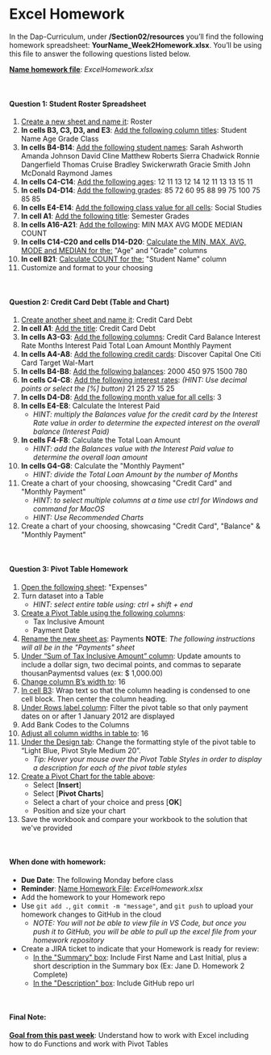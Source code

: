 # Excel Homework

In the Dap-Curriculum, under **/Section02/resources** you’ll find the following homework spreadsheet: **YourName_Week2Homework.xlsx**. You’ll be using this file to answer the following questions listed below. 

**<ins>Name homework file</ins>**: *ExcelHomework.xlsx*

<br>

#### Question 1: Student Roster Spreadsheet

1. <ins>Create a new sheet and name it</ins>: Roster
2. **In cells B3, C3, D3, and E3**: <ins>Add the following column titles</ins>: 
Student Name
Age
Grade
Class
3. **In cells B4-B14**: <ins>Add the following student names</ins>: 
Sarah Ashworth
Amanda Johnson
David Cline
Matthew Roberts
Sierra Chadwick
Ronnie Dangerfield
Thomas Cruise
Bradley Swickerwrath
Gracie Smith
John McDonald
Raymond James
4. **In cells C4-C14**: <ins>Add the following ages</ins>: 
12
11
13
12
14
12
11
13
13
15
11
5. **In cells D4-D14**: <ins>Add the following grades</ins>: 
85
72
60
95
88
99
75
100
75
85
85
6. **In cells E4-E14**: <ins>Add the following class value for all cells</ins>: Social Studies
7. **In cell A1**: <ins>Add the following title</ins>: Semester Grades
8. **In cells A16-A21**: <ins>Add the following</ins>:
MIN
MAX
AVG
MODE
MEDIAN
COUNT
9. **In cells C14-C20 and cells D14-D20**: <ins>Calculate the MIN, MAX, AVG, MODE and MEDIAN for the:</ins> "Age" and "Grade" columns
10. **In cell B21**: <ins>Calculate COUNT for the:</ins> "Student Name" column
11. Customize and format to your choosing

<br>

#### Question 2: Credit Card Debt (Table and Chart)

1. <ins>Create another sheet and name it</ins>: Credit Card Debt
2. **In cell A1**: <ins>Add the title</ins>: Credit Card Debt
3. **In cells A3-G3**: <ins>Add the following columns</ins>:
Credit Card
Balance
Interest Rate
Months
Interest Paid
Total Loan Amount
Monthly Payment
4. **In cells A4-A8**: <ins>Add the following credit cards</ins>: 
Discover
Capital One
Citi Card
Target
Wal-Mart
5. **In cells B4-B8**: <ins>Add the following balances</ins>:
2000
450
975
1500
780
6. **In cells C4-C8**: <ins>Add the following interest rates</ins>: *(HINT: Use decimal points or select the [%] button)*
21
25
27
15
25
7. **In cells D4-D8**: <ins>Add the following month value for all cells</ins>: 3
8. **In cells E4-E8**: Calculate the Interest Paid
    - *HINT: multiply the Balances value for the credit card by the Interest Rate value in order to determine the expected interest on the overall balance (Interest Paid)*
9. **In cells F4-F8**: Calculate the Total Loan Amount
    - *HINT: add the Balances value with the Interest Paid value to determine the overall loan amount*
10. **In cells G4-G8**: Calculate the "Monthly Payment"
    - *HINT: divide the Total Loan Amount by the number of Months*
11. Create a chart of your choosing, showcasing "Credit Card" and "Monthly Payment"
    - *HINT: to select multiple columns at a time use ctrl for Windows and command for MacOS*
    - *HINT: Use Recommended Charts*
12. Create a chart of your choosing, showcasing "Credit Card", "Balance" & "Monthly Payment"

<br>

#### Question 3: Pivot Table Homework

1. <ins>Open the following sheet</ins>: "Expenses"
2. Turn dataset into a Table 
    - *HINT: select entire table using: ctrl + shift + end*
3. <ins>Create a Pivot Table using the following columns</ins>: 
    - Tax Inclusive Amount
    - Payment Date
4. <ins>Rename the new sheet as</ins>: Payments 
**NOTE**: *The following instructions will all be in the "Payments" sheet*
5. <ins>Under “Sum of Tax Inclusive Amount” column</ins>: Update amounts to include a dollar sign, two decimal points, and commas to separate thousanPaymentsd values (ex: $ 1,000.00)
6. <ins>Change column B’s width to</ins>: 16
7. <ins>In cell B3</ins>: Wrap text so that the column heading is condensed to one cell block. Then center the column heading.
8. <ins>Under Rows label column</ins>: Filter the pivot table so that only payment dates on or after 1 January 2012 are displayed
9. Add Bank Codes to the Columns
10. <ins>Adjust all column widths in table to</ins>: 16
11. <ins>Under the Design tab</ins>: Change the formatting style of the pivot table to “Light Blue, Pivot Style Medium 20”. 
    - *Tip: Hover your mouse over the Pivot Table Styles in order to display a description for each of the pivot table styles*
12. <ins>Create a Pivot Chart for the table above</ins>: 
    - Select [**Insert**] 
    - Select [**Pivot Charts**] 
    - Select a chart of your choice and press [**OK**]
    - Position and size your chart
15. Save the workbook and compare your workbook to the solution that we've provided

<br>

#### When done with homework:
- **Due Date**: The following Monday before class
- **Reminder**: <ins>Name Homework File</ins>: *ExcelHomework.xlsx*
- Add the homework to your Homework repo
- Use  `git add .`, `git commit -m "message"`, and `git push` to upload your homework changes to GitHub in the cloud
    - *NOTE: You will not be able to view file in VS Code, but once you push it to GitHub, you will be able to pull up the excel file from your homework repository*
- Create a JIRA ticket to indicate that your Homework is ready for review:
    - <ins> In the "Summary" box</ins>: Include First Name and Last Initial, plus a short description in the Summary box (Ex: Jane D. Homework 2 Complete)
    - <ins> In the "Description" box</ins>: Include GitHub repo url 

<br>

#### Final Note: 
**<ins>Goal from this past week</ins>**: Understand how to work with Excel including how to do Functions and work with Pivot Tables